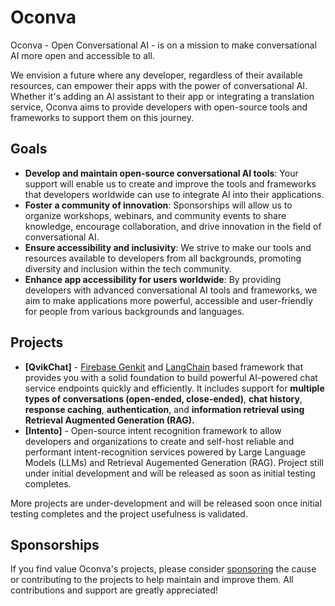 # Oconva

Oconva - Open Conversational AI - is on a mission to make conversational AI more open and accessible to all.

We envision a future where any developer, regardless of their available resources, can empower their apps with the power of conversational AI. Whether it's adding an AI assistant to their app or integrating a translation service, Oconva aims to provide developers with open-source tools and frameworks to support them on this journey.

## Goals

- **Develop and maintain open-source conversational AI tools**: Your support will enable us to create and improve the tools and frameworks that developers worldwide can use to integrate AI into their applications.
- **Foster a community of innovation**: Sponsorships will allow us to organize workshops, webinars, and community events to share knowledge, encourage collaboration, and drive innovation in the field of conversational AI.
- **Ensure accessibility and inclusivity**: We strive to make our tools and resources available to developers from all backgrounds, promoting diversity and inclusion within the tech community.
- **Enhance app accessibility for users worldwide**: By providing developers with advanced conversational AI tools and frameworks, we aim to make applications more powerful, accessible and user-friendly for people from various backgrounds and languages.

## Projects

- **[QvikChat]** - [Firebase Genkit](https://github.com/firebase/genkit) and [LangChain](https://js.langchain.com/v0.2/docs/introduction/) based framework that provides you with a solid foundation to build powerful AI-powered chat service endpoints quickly and efficiently. It includes support for **multiple types of conversations (open-ended, close-ended)**, **chat history**, **response caching**, **authentication**, and **information retrieval using Retrieval Augmented Generation (RAG).**
- **[Intento]** - Open-source intent recognition framework to allow developers and organizations to create and self-host reliable and performant intent-recognition services powered by Large Language Models (LLMs) and Retrieval Augemented Generation (RAG). Project still under initial development and will be released as soon as initial testing completes.

More projects are under-development and will be released soon once initial testing completes and the project usefulness is validated.

## Sponsorships

If you find value Oconva's projects, please consider [sponsoring](https://github.com/sponsors/oconva) the cause or contributing to the projects to help maintain and improve them. All contributions and support are greatly appreciated!
